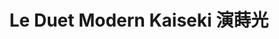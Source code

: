 ---
title: "Le Duet Modern Kaiseki 演蒔光"
description: "Le Duet Modern Kaiseki 演蒔光"
layout: shop
keywords:
  - 美食競賽
  - 台灣美食
  - 美食精選
datePublished: "2025-06-30"
dateModified: "2025-07-04"
city: "台北市"
district: "信義區"
address: "台北市信義區忠孝東路四段553巷16弄9號"
phone: "0237621570"
geo: "25.04279210361641, 121.56348668717052"
google_map: "https://maps.app.goo.gl/5FTBHZkZj9UgLRas6"
footinder: "https://footinder.com.tw/%e5%8f%b0%e5%8c%97%e5%b8%82%e4%bf%a1%e7%be%a9%e5%8d%80/105331/"
official: "https://www.facebook.com/leduet.tw/"
award:
  - name: "500盤"
    year: "2024"
    entries:
      - dishes:
          - "龍膽石斑 茗荷 山當歸"

---